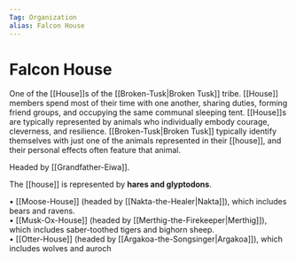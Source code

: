 ```yaml
---
Tag: Organization
alias: Falcon House
---
```

# Falcon House
One of the [[House]]s of the [[Broken-Tusk|Broken Tusk]] tribe. [[House]] members spend most of their time with one another, sharing duties, forming friend groups, and occupying the same communal sleeping tent. [[House]]s are typically represented by animals who individually embody courage, cleverness, and resilience. [[Broken-Tusk|Broken Tusk]] typically identify themselves with just one of the animals represented in their [[house]], and their personal effects often feature that animal.

Headed by [[Grandfather-Eiwa]].

The [[house]] is represented by **hares and glyptodons**.

• [[Moose-House]] (headed by [[Nakta-the-Healer|Nakta]]), which includes bears and ravens.  
• [[Musk-Ox-House]] (headed by [[Merthig-the-Firekeeper|Merthig]]), which includes saber-toothed tigers and bighorn sheep.  
• [[Otter-House]] (headed by [[Argakoa-the-Songsinger|Argakoa]]), which includes wolves and auroch